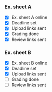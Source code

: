 ### Ex. sheet A

- [x] Ex. sheet A online
- [x] Deadline set
- [x] Upload links sent
- [x] Grading done
- [x] Review links sent

### Ex. sheet B

- [x] Ex. sheet B online
- [x] Deadline set
- [x] Upload links sent
- [ ] Grading done
- [ ] Review links sent
